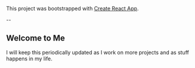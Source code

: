 This project was bootstrapped with [Create React App](https://github.com/facebook/create-react-app).

--

## Welcome to Me

I will keep this periodically updated as I work on more projects and as stuff happens in my life.